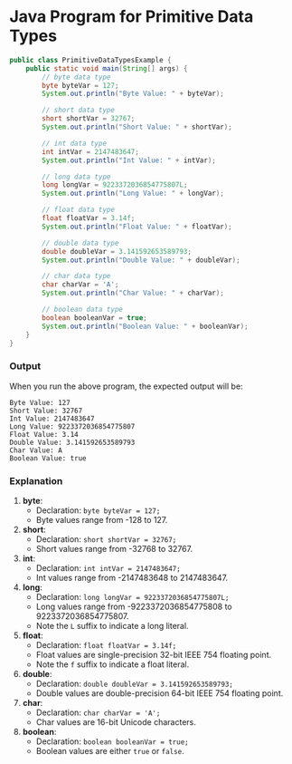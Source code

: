 # Java Program for Primitive Data Types
```java
public class PrimitiveDataTypesExample {
    public static void main(String[] args) {
        // byte data type
        byte byteVar = 127;
        System.out.println("Byte Value: " + byteVar);

        // short data type
        short shortVar = 32767;
        System.out.println("Short Value: " + shortVar);

        // int data type
        int intVar = 2147483647;
        System.out.println("Int Value: " + intVar);

        // long data type
        long longVar = 9223372036854775807L;
        System.out.println("Long Value: " + longVar);

        // float data type
        float floatVar = 3.14f;
        System.out.println("Float Value: " + floatVar);

        // double data type
        double doubleVar = 3.141592653589793;
        System.out.println("Double Value: " + doubleVar);

        // char data type
        char charVar = 'A';
        System.out.println("Char Value: " + charVar);

        // boolean data type
        boolean booleanVar = true;
        System.out.println("Boolean Value: " + booleanVar);
    }
}

```

### Output

When you run the above program, the expected output will be:

```
Byte Value: 127
Short Value: 32767
Int Value: 2147483647
Long Value: 9223372036854775807
Float Value: 3.14
Double Value: 3.141592653589793
Char Value: A
Boolean Value: true

```

### Explanation

1. **byte**:
    - Declaration: `byte byteVar = 127;`
    - Byte values range from -128 to 127.
2. **short**:
    - Declaration: `short shortVar = 32767;`
    - Short values range from -32768 to 32767.
3. **int**:
    - Declaration: `int intVar = 2147483647;`
    - Int values range from -2147483648 to 2147483647.
4. **long**:
    - Declaration: `long longVar = 9223372036854775807L;`
    - Long values range from -9223372036854775808 to 9223372036854775807.
    - Note the `L` suffix to indicate a long literal.
5. **float**:
    - Declaration: `float floatVar = 3.14f;`
    - Float values are single-precision 32-bit IEEE 754 floating point.
    - Note the `f` suffix to indicate a float literal.
6. **double**:
    - Declaration: `double doubleVar = 3.141592653589793;`
    - Double values are double-precision 64-bit IEEE 754 floating point.
7. **char**:
    - Declaration: `char charVar = 'A';`
    - Char values are 16-bit Unicode characters.
8. **boolean**:
    - Declaration: `boolean booleanVar = true;`
    - Boolean values are either `true` or `false`.
